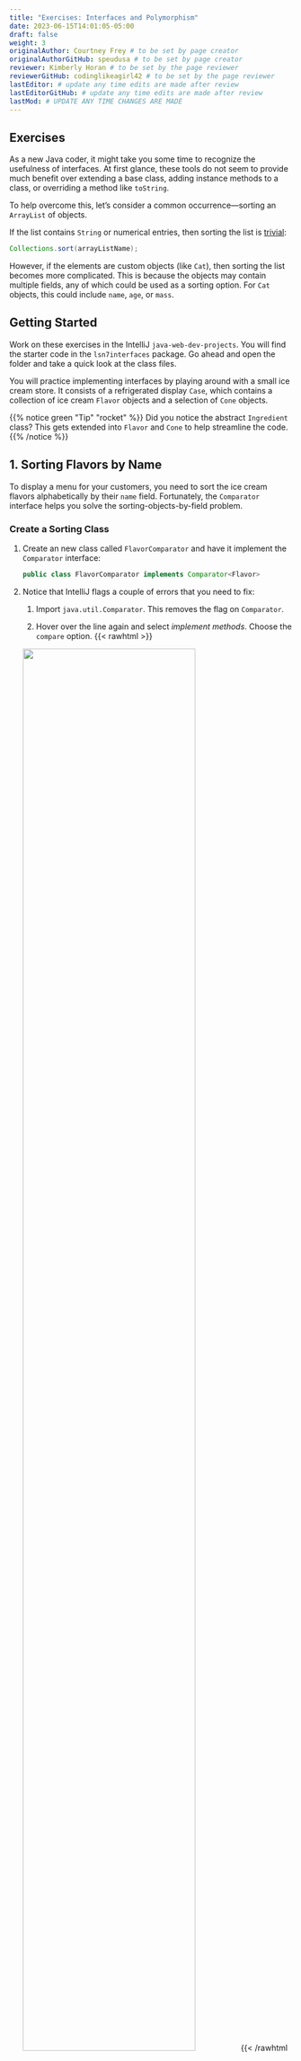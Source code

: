 ```yaml
---
title: "Exercises: Interfaces and Polymorphism"
date: 2023-06-15T14:01:05-05:00
draft: false
weight: 3
originalAuthor: Courtney Frey # to be set by page creator
originalAuthorGitHub: speudusa # to be set by page creator
reviewer: Kimberly Horan # to be set by the page reviewer
reviewerGitHub: codinglikeagirl42 # to be set by the page reviewer
lastEditor: # update any time edits are made after review
lastEditorGitHub: # update any time edits are made after review
lastMod: # UPDATE ANY TIME CHANGES ARE MADE
---
```


## Exercises

As a new Java coder, it might take you some time to recognize the usefulness of interfaces. At first glance, these tools do not seem to provide much benefit over extending a base class, adding instance methods to a class, or overriding a method like `toString`.

To help overcome this, let’s consider a common occurrence—sorting an `ArrayList` of objects.
<!-- TODO: link to table ArrayList methods in 3.4 -->
If the list contains `String` or numerical entries, then sorting the list is [trivial](TODO):
   ```java
   Collections.sort(arrayListName);
   ```

However, if the elements are custom objects (like `Cat`), then sorting the list becomes more complicated. This is because the objects may contain multiple fields, any of which could be used as a sorting option. For `Cat` objects, this could include `name`, `age`, or `mass`.

## Getting Started

Work on these exercises in the IntelliJ `java-web-dev-projects`. You will find the starter code in the `lsn7interfaces` package. Go ahead and open the folder and take a quick look at the class files.

You will practice implementing interfaces by playing around with a small ice cream store. It consists of a refrigerated display `Case`, which contains a collection of ice cream `Flavor` objects and a selection of `Cone` objects.

{{% notice green "Tip" "rocket" %}} 
 Did you notice the abstract `Ingredient` class? This gets extended into `Flavor` and `Cone` to help streamline the code.
{{% /notice %}}

## 1. Sorting Flavors by Name

To display a menu for your customers, you need to sort the ice cream flavors alphabetically by their `name` field. Fortunately, the `Comparator` interface helps you solve the sorting-objects-by-field problem.

### Create a Sorting Class

1. Create an new class called `FlavorComparator` and have it implement the `Comparator` interface:

   ```java
   public class FlavorComparator implements Comparator<Flavor>
   ```
1. Notice that IntelliJ flags a couple of errors that you need to fix:
   1. Import `java.util.Comparator`. This removes the flag on `Comparator`.

   1. Hover over the line again and select _implement methods_. Choose the `compare` option.
   {{< rawhtml >}}
   <img src="../exercises/images/implement-methods.png" alt=" " width=80% />
   {{< /rawhtml >}}

   1. This adds an `@Override` method that compares two `Flavor` objects and always returns `0`.

1. Always returning `0` results in no sorting, so replace line 8 with:

```java
return o1.getName().compareTo(o2.getName());
```
This returns an integer (negative, positive, or zero) depending on whether `Flavor` object `o1` or `o2` comes first, alphabetically.

{{% expand "Check your solution" %}}
```java
public class FlavorComparator implements Comparator<Flavor> {
   @Override
   public int compare(Flavor flavor1, Flavor flavor2) {
      return flavor1.getName().compareTo(flavor2.getName());
   }
}
```
{{% /expand %}}

### Sorting the `flavors` ArrayList

In `Main`, we declare menu that contains everything in the Case as well as specific `flavors` and `cones` collections.

```java{linenos=table,hl_lines=[],linenostart=6}
public static void main(String[] args){
   Case menu = new Case();
   ArrayList<Flavor> flavors = menu.getFlavors();
   ArrayList<Cone> cones = menu.getCones();

}
```
   1. To sort the flavors list, first create a new `FlavorComparator` object.
   ```java{linenos=table,hl_lines=[],linenostart=6}
   public static void main(String[] args){
      Case menu = new Case();
      ArrayList<Flavor> flavors = menu.getFlavors();
      ArrayList<Cone> cones = menu.getCones();
      Comparator comparator = new FlavorComparator();
   }
   ```
   1. Next, call the sort method on `flavors` and pass the `comparator` object as the argument.

   ```java{linenos=table,hl_lines=[],linenostart=6}
   public static void main(String[] args){
      Case menu = new Case();
      ArrayList<Flavor> flavors = menu.getFlavors();
      ArrayList<Cone> cones = menu.getCones();
      Comparator comparator = new FlavorComparator();

      flavors.sort(comparator);
   }
   ```

   1. Iterating through the `flavors` list before and after the sort shows the results. (The output below displays just the `name` fields).
   ```bash
   Before:                 After:

   Vanilla                 Chocolate
   Chocolate               Red Velvet
   Red Velvet              Rocky Road
   Rocky Road              Strawberry Sorbet
   Strawberry Sorbet       Vanilla
   ```

Note that `Main` does NOT have to implement the `Comparator` interface. This only needs to happen in the class that actually uses the `compare` method.

{{% notice green "Tip" "rocket" %}} 
 Instead of declaring and initializing the `comparator` object, we could combine steps 1 and 2 by using a single statement:
   ```java
   flavors.sort(new FlavorComparator());
   ```
{{% /notice %}}

## Sorting Cones by Cost

Now let’s sort our `cones` list by cost, from least expensive to most expensive.

   1. Create the new class `ConeComparator`.

   1. Follow the example above to implement the `Comparator` interface and evaluate `Cone` objects by cost.

   1. In `Main`, sort the `cones` list, then print the elements to the screen to verify the results.

   ```bash
   Before:           After:

   Waffle: $1.25        Bowl: $0.05
   Sugar: $0.75         Wafer: $0.50
   Wafer: $0.50         Sugar: $0.75
   Bowl: $0.05          Waffle: $1.25
   Check your solution
   ```

{{% expand "Check your solution" %}}
```java{linenos=table,hl_lines=[],linenostart=1}
public class ConeComparator implements Comparator<Cone> {
   @Override
   public int compare(Cone cone1, Cone cone2) {
      if (cone1.getCost() - cone2.getCost() < 0){
         return -1;
      } else if (cone1.getCost() - cone2.getCost() > 0) {
         return 1;
      } else {
         return 0;
      }
   }
}
```
{{% /expand %}}

### Troubleshooting

Did you get this error?

   {{< rawhtml >}}
   <img src="../exercises/images/compare-double.png" alt=" " width=80% />
   {{< /rawhtml >}}

This happens because according to the interface, `compare` MUST return an integer value, but the `cost` fields are `double` type.

To fix this, use an `if/else if/else` block to evaluate `o1.getCost() - o2.getCost()`. Return a positive integer, negative integer, or 0 depending on the result.

## Bonus Exercises

1. Modify `FlavorComparator` to sort `Flavor` objects by the number of allergens, from highest to lowest.

1. Create a `Topping` class that extends Ingredient. Add toppings to the `Case` constructor, then choose how to sort a `toppings` array in `Main`.

## Next Steps

In these exercises, you practiced implementing existing interfaces. In the studio activity, you will design and implement your own.